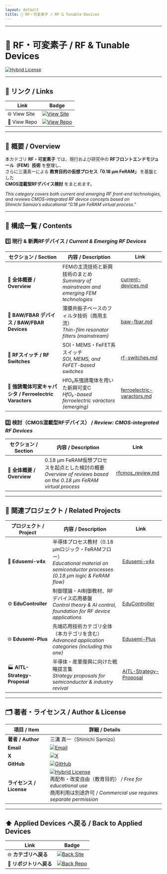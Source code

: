 ```yaml
---
layout: default
title: 📡 RF・可変素子 / RF & Tunable Devices
---
```


---

# 📡 RF・可変素子 / RF & Tunable Devices  

[![Hybrid License](https://img.shields.io/badge/license-Hybrid-blueviolet)](../../../#-ライセンス--license)

---

## 🔗 リンク / Links  

| Link | Badge |
|---|---|
| 🌐 View Site | [![View Site](https://img.shields.io/badge/View-Site-brightgreen?style=for-the-badge&logo=githubpages)](https://samizo-aitl.github.io/Edusemi-Plus/applied-devices/rf-devices/) |
| 📂 View Repo | [![View Repo](https://img.shields.io/badge/View-Repo-blue?style=for-the-badge&logo=github)](https://github.com/Samizo-AITL/Edusemi-Plus/tree/main/applied-devices/rf-devices) |

---

## 📘 概要 / Overview  

本カテゴリ **RF・可変素子** では、現行および研究中の **RFフロントエンドモジュール（FEM）技術** を整理し、  
さらに三溝真一による **教育目的の仮想プロセス「0.18 µm FeRAM」** を基盤とした  
**CMOS混載型RFデバイス検討** をまとめます。  

*This category covers both current and emerging RF front-end technologies,  
and reviews CMOS-integrated RF device concepts based on  
Shinichi Samizo’s educational “0.18 µm FeRAM virtual process.”*  

---

## 📂 構成一覧 / Contents  

### 1️⃣ 現行 & 新興RFデバイス / *Current & Emerging RF Devices*  

| セクション / Section | 内容 / Description | Link |
|---|---|---|
| 📘 **全体概要 / Overview** | FEMの主流技術と新興技術のまとめ<br>*Summary of mainstream and emerging FEM technologies* | [current-devices.md](./current-devices.md) |
| 📡 **BAW/FBAR デバイス / BAW/FBAR Devices** | 薄膜共振子ベースのフィルタ技術（商用主流）<br>*Thin-film resonator filters (mainstream)* | [baw-fbar.md](./baw-fbar.md) |
| 🔀 **RFスイッチ / RF Switches** | SOI・MEMS・FeFET系スイッチ<br>*SOI, MEMS, and FeFET-based switches* | [rf-switches.md](./rf-switches.md) |
| 🧩 **強誘電体可変キャパシタ / Ferroelectric Varactors** | HfO₂系強誘電体を用いた新興可変C<br>*HfO₂-based ferroelectric varactors (emerging)* | [ferroelectric-varactors.md](./ferroelectric-varactors.md) |

### 2️⃣ 検討（CMOS混載型RFデバイス） / *Review: CMOS-integrated RF Devices*  

| セクション / Section | 内容 / Description | Link |
|---|---|---|
| 📘 **全体概要 / Overview** | 0.18 µm FeRAM仮想プロセスを起点とした検討の概要<br>*Overview of reviews based on the 0.18 µm FeRAM virtual process* | [rfcmos_review.md](./rfcmos_review.md) |

---

## 🔗 関連プロジェクト / Related Projects  

| プロジェクト / Project | 内容 / Description | Link |
|---|---|---|
| 📘 **Edusemi-v4x** | 半導体プロセス教材（0.18 µmロジック・FeRAMフロー）<br>*Educational material on semiconductor processes (0.18 µm logic & FeRAM flow)* | [Edusemi-v4x](https://samizo-aitl.github.io/Edusemi-v4x/) |
| ⚙️ **EduController** | 制御理論・AI制御教材、RFデバイス応用基盤<br>*Control theory & AI control, foundation for RF device applications* | [EduController](https://samizo-aitl.github.io/EduController/) |
| 🌐 **Edusemi-Plus** | 先端応用技術カテゴリ全体（本カテゴリを含む）<br>*Advanced application categories (including this one)* | [Edusemi-Plus](https://samizo-aitl.github.io/Edusemi-Plus/) |
| 🏭 **AITL-Strategy-Proposal** | 半導体・産業復興に向けた戦略提言集<br>*Strategy proposals for semiconductor & industry revival* | [AITL-Strategy-Proposal](https://samizo-aitl.github.io/AITL-Strategy-Proposal/) |

---

## 🗂️ 著者・ライセンス / Author & License

| 項目 / Item | 詳細 / Details |
|---|---|
| **著者 / Author** | 三溝 真一（Shinichi Samizo） |
| **Email** | [![Email](https://img.shields.io/badge/Email-shin3t72%40gmail.com-red?style=for-the-badge&logo=gmail)](mailto:shin3t72@gmail.com) |
| **X** | [![X](https://img.shields.io/badge/X-@shin3t72-black?style=for-the-badge&logo=x)](https://x.com/shin3t72) |
| **GitHub** | [![GitHub](https://img.shields.io/badge/GitHub-Samizo--AITL-blue?style=for-the-badge&logo=github)](https://github.com/Samizo-AITL) |
| **ライセンス / License** | [![Hybrid License](https://img.shields.io/badge/license-Hybrid-blueviolet?style=for-the-badge)](../../../#-ライセンス--license) <br> 再配布・改変自由（教育目的） / *Free for educational use* <br> 商用利用は別途許可 / *Commercial use requires separate permission* |

---

## ⬆️ Applied Devices へ戻る / Back to Applied Devices

| Link | Badge |
|---|---|
| 🌐 **カテゴリへ戻る** | [![Back Site](https://img.shields.io/badge/⬆️%20Back-Applied--Devices-brightgreen?style=for-the-badge&logo=githubpages)](https://samizo-aitl.github.io/Edusemi-Plus/applied-devices/) |
| 📂 **リポジトリへ戻る** | [![Back Repo](https://img.shields.io/badge/⬆️%20Back-Repo-blue?style=for-the-badge&logo=github)](https://github.com/Samizo-AITL/Edusemi-Plus/tree/main/applied-devices) |


